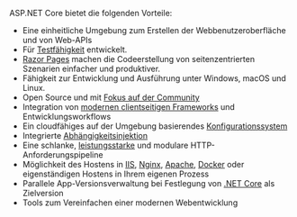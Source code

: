 ASP.NET Core bietet die folgenden Vorteile:

* Eine einheitliche Umgebung zum Erstellen der Webbenutzeroberfläche und von Web-APIs
* Für [Testfähigkeit](xref:test/index) entwickelt.
* [Razor Pages](xref:razor-pages/index) machen die Codeerstellung von seitenzentrierten Szenarien einfacher und produktiver.
* Fähigkeit zur Entwicklung und Ausführung unter Windows, macOS und Linux.
* Open Source und mit [Fokus auf der Community](https://live.asp.net/)
* Integration von [modernen clientseitigen Frameworks](xref:client-side/index) und Entwicklungsworkflows
* Ein cloudfähiges auf der Umgebung basierendes [Konfigurationssystem](xref:fundamentals/configuration/index)
* Integrierte [Abhängigkeitsinjektion](xref:fundamentals/dependency-injection)
* Eine schlanke, [leistungsstarke](https://github.com/aspnet/benchmarks) und modulare HTTP-Anforderungspipeline
* Möglichkeit des Hostens in [IIS](xref:host-and-deploy/iis/index), [Nginx](xref:host-and-deploy/linux-nginx), [Apache](xref:host-and-deploy/linux-apache), [Docker](xref:host-and-deploy/docker/index) oder eigenständigen Hostens in Ihrem eigenen Prozess
* Parallele App-Versionsverwaltung bei Festlegung von [.NET Core](/dotnet/articles/standard/choosing-core-framework-server) als Zielversion
* Tools zum Vereinfachen einer modernen Webentwicklung
